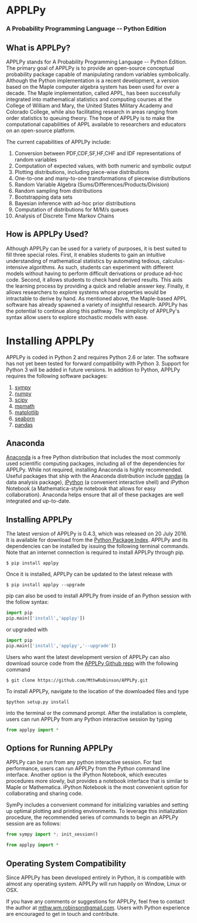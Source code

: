 # APPLPy
### A Probability Programming Language -- Python Edition

## What is APPLPy?

APPLPy stands for A Probability Programming Language -- Python Edition. The primary goal of APPLPy is to provide an open-source conceptual probability package capable of manipulating random variables symbolically. Although the Python implementation is a recent development, a version based on the Maple computer algebra system has been used for over a decade. The Maple implementation, called APPL, has been successfully integrated into mathematical statistics and computing courses at the College of William and Mary, the United States Military Academy and Colorado College, while also facilitating research in areas ranging from order statistics to queuing theory. The hope of APPLPy is to make the computational capabilities of APPL available to researchers and educators on an open-source platform.

The current capabilities of APPLPy include:

1. Conversion between PDF,CDF,SF,HF,CHF and IDF representations of random variables
2. Computation of expected values, with both numeric and symbolic output
3. Plotting distributions, including piece-wise distributions
4. One-to-one and many-to-one transformations of piecewise distributions
5. Random Variable Algebra (Sums/Differences/Products/Division)
6. Random sampling from distributions
7. Bootstrapping data sets
8. Bayesian inference with ad-hoc prior distributions
9. Computation of distributions for M/M/s queues
10. Analysis of Discrete Time Markov Chains

## How is APPLPy Used?

Although APPLPy can be used for a variety of purposes, it is best suited to fill three special roles. First, it enables students to gain an intuitive understanding of mathematical statistics by automating tedious, calculus-intensive algorithms. As such, students can experiment with different models without having to perform difficult derivations or produce ad-hoc code. Second, it allows students to check hand derived results. This aids the learning process by providing a quick and reliable answer key. Finally, it allows researchers to explore systems whose properties would be intractable to derive by hand. As mentioned above, the Maple-based APPL software has already spawned a variety of insightful research. APPLPy has the potential to continue along this pathway. The simplicity of APPLPy's syntax allow users to explore stochastic models with ease.

# Installing APPLPy

APPLPy is coded in Python 2 and requires Python 2.6 or later. The software has not yet been tested for forward compatibility with Python 3. Support for Python 3 will be added in future versions. In addition to Python, APPLPy requires the following software packages:

1. [sympy](https://pypi.python.org/pypi/sympy/)
2. [numpy](https://pypi.python.org/pypi/numpy/)
3. [scipy](https://pypi.python.org/pypi/scipy/)
4. [mpmath](https://pypi.python.org/pypi/mpmath/)
5. [matplotlib](https://pypi.python.org/pypi/matplotlib/)
6. [seaborn](https://pypi.python.org/pypi/seaborn/)
7. [pandas](https://pypi.python.org/pypi/pandas/)

## Anaconda

[Anaconda](https://store.continuum.io/cshop/anaconda/) is a free Python distribution that includes the most commonly used scientific computing packages, including all of the dependencies for APPLPy. While not required, installing Anaconda is highly recommended. Useful packages that ship with the Anaconda distribution include [pandas](http://pandas.pydata.org/) (a data analysis package), [iPython](http://ipython.org/) (a convenient interactive shell) and iPython Notebook (a Mathematica-style notebook that allows for easy collaboration). Anaconda helps ensure that all of these packages are well integrated and up-to-date.

## Installing APPLPy

The latest version of APPLPy is 0.4.3, which was released on 20 July 2016. It is available for download from the [Python Package Index](https://pypi.python.org/pypi/APPLPy/0.4.3). APPLPy and its dependencies can be installed by issuing the following terminal commands. Note that an internet connection is required to install APPLPy through pip.
```shell
$ pip install applpy
```
Once it is installed, APPLPy can be updated to the latest release with
```shell
$ pip install applpy --upgrade
```
pip can also be used to install APPLPy from inside of an Python session with the follow syntax:
```python
import pip
pip.main(['install','applpy'])
```
or upgraded with
```python
import pip
pip.main(['install','applpy','--upgrade'])
```

Users who want the latest development version of APPLPy can also download source code from the [APPLPy Github repo](https://github.com/MthwRobinson/APPLPy) with the following command
```shell
$ git clone https://github.com/MthwRobinson/APPLPy.git
```
 To install APPLPy, navigate to the location of the downloaded files and type 
```shell
$python setup.py install
``` 
into the terminal or the command prompt. After the installation is complete, users can run APPLPy from any Python interactive session by typing 
```python
from applpy import *
```

## Options for Running APPLPy

APPLPy can be run from any python interactive session. For fast performance, users can run APPLPy from the Python command line interface. Another option is the iPython Notebook, which executes procedures more slowly, but provides a notebook interface that is similar to Maple or Mathematica. iPython Notebook is the most convenient option for collaborating and sharing code.

SymPy includes a convenient command for initializing variables and setting up optimal plotting and printing environments. To leverage this initialization procedure, the recommended series of commands to begin an APPLPy session are as follows:
```python
from sympy import *; init_session()

from applpy import *
```

## Operating System Compatibility

Since APPLPy has been developed entirely in Python, it is compatible with almost any operating system. APPLPy will run happily on Window, Linux or OSX.

If you have any comments or suggestions for APPLPy, feel free to contact the author at mthw.wm.robinson@gmail.com. Users with Python experience are encouraged to get in touch and contribute.
